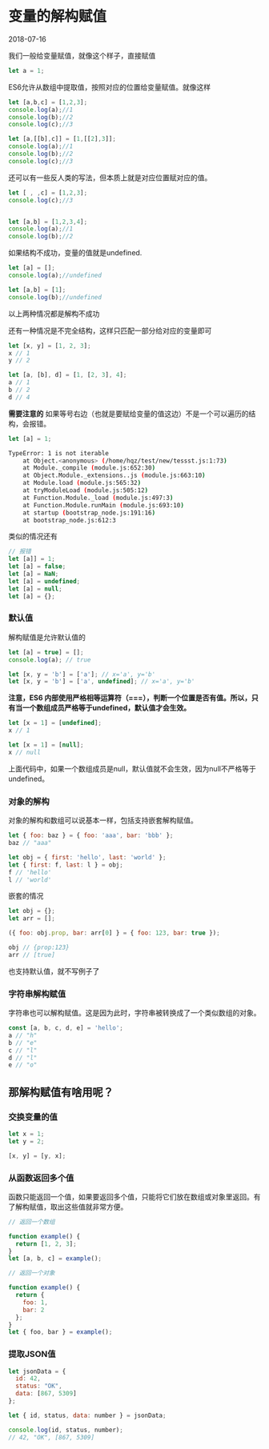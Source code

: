 # 变量的解构赋值
2018-07-16

我们一般给变量赋值，就像这个样子，直接赋值
```js
let a = 1;
```
ES6允许从数组中提取值，按照对应的位置给变量赋值。就像这样
```js
let [a,b,c] = [1,2,3];
console.log(a);//1
console.log(b);//2
console.log(c);//3

let [a,[[b],c]] = [1,[[2],3]];
console.log(a);//1
console.log(b);//2
console.log(c);//3
```
还可以有一些反人类的写法，但本质上就是对应位置赋对应的值。
```js
let [ , ,c] = [1,2,3];
console.log(c);//3


let [a,b] = [1,2,3,4];
console.log(a);//1
console.log(b);//2
```

如果结构不成功，变量的值就是undefined.
```js
let [a] = [];
console.log(a);//undefined

let [a,b] = [1];
console.log(b);//undefined
```
以上两种情况都是解构不成功

还有一种情况是不完全结构，这样只匹配一部分给对应的变量即可
```js
let [x, y] = [1, 2, 3];
x // 1
y // 2

let [a, [b], d] = [1, [2, 3], 4];
a // 1
b // 2
d // 4
```

**需要注意的**
如果等号右边（也就是要赋给变量的值这边）不是一个可以遍历的结构，会报错。
```js
let [a] = 1;
```

```bash
TypeError: 1 is not iterable
    at Object.<anonymous> (/home/hqz/test/new/tessst.js:1:73)
    at Module._compile (module.js:652:30)
    at Object.Module._extensions..js (module.js:663:10)
    at Module.load (module.js:565:32)
    at tryModuleLoad (module.js:505:12)
    at Function.Module._load (module.js:497:3)
    at Function.Module.runMain (module.js:693:10)
    at startup (bootstrap_node.js:191:16)
    at bootstrap_node.js:612:3
```

类似的情况还有
```js
// 报错
let [a]] = 1;
let [a] = false;
let [a] = NaN;
let [a] = undefined;
let [a] = null;
let [a] = {};
```

### 默认值
解构赋值是允许默认值的
```js
let [a] = true] = [];
console.log(a); // true

let [x, y = 'b'] = ['a']; // x='a', y='b'
let [x, y = 'b'] = ['a', undefined]; // x='a', y='b'
```

**注意，ES6 内部使用严格相等运算符（===），判断一个位置是否有值。所以，只有当一个数组成员严格等于undefined，默认值才会生效。**

```js
let [x = 1] = [undefined];
x // 1

let [x = 1] = [null];
x // null
```
上面代码中，如果一个数组成员是null，默认值就不会生效，因为null不严格等于undefined。

### 对象的解构

对象的解构和数组可以说基本一样，包括支持嵌套解构赋值。
```js
let { foo: baz } = { foo: 'aaa', bar: 'bbb' };
baz // "aaa"

let obj = { first: 'hello', last: 'world' };
let { first: f, last: l } = obj;
f // 'hello'
l // 'world'
```

嵌套的情况
```js
let obj = {};
let arr = [];

({ foo: obj.prop, bar: arr[0] } = { foo: 123, bar: true });

obj // {prop:123}
arr // [true]
```

也支持默认值，就不写例子了

### 字符串解构赋值
字符串也可以解构赋值。这是因为此时，字符串被转换成了一个类似数组的对象。

```js
const [a, b, c, d, e] = 'hello';
a // "h"
b // "e"
c // "l"
d // "l"
e // "o"
```

## 那解构赋值有啥用呢？

### 交换变量的值
```js
let x = 1;
let y = 2;

[x, y] = [y, x];
```

### 从函数返回多个值
函数只能返回一个值，如果要返回多个值，只能将它们放在数组或对象里返回。有了解构赋值，取出这些值就非常方便。

```js
// 返回一个数组

function example() {
  return [1, 2, 3];
}
let [a, b, c] = example();

// 返回一个对象

function example() {
  return {
    foo: 1,
    bar: 2
  };
}
let { foo, bar } = example();
```

### 提取JSON值
```js
let jsonData = {
  id: 42,
  status: "OK",
  data: [867, 5309]
};

let { id, status, data: number } = jsonData;

console.log(id, status, number);
// 42, "OK", [867, 5309]
```


